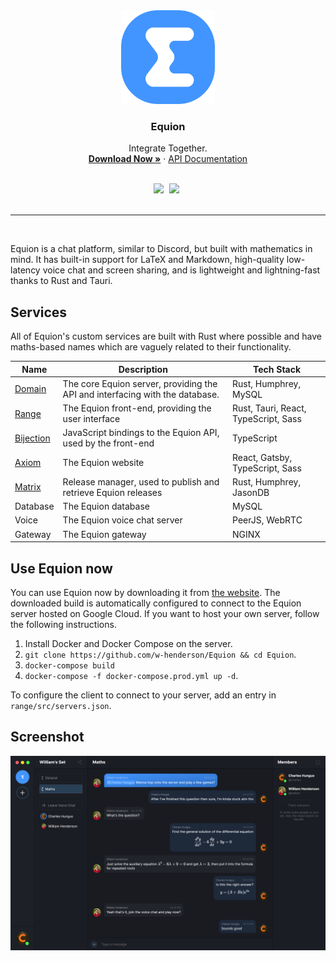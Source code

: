 <div align="center">
  <img src="https://raw.githubusercontent.com/w-henderson/Equion/master/range/src/images/logo.png" width=150>

  <h3 align="center">Equion</h3>

  <p align="center">
    Integrate Together.<br>
    <a href="https://equion.whenderson.dev"><strong>Download Now »</strong></a> ·
    <a href="https://docs.equion.whenderson.dev">API Documentation</a>
  </p><br>

  <img src="https://img.shields.io/badge/language-rust-b07858?style=for-the-badge&logo=rust" style="margin-right:5px">
  <img src="https://img.shields.io/github/actions/workflow/status/w-henderson/Equion/server.yml?branch=master&style=for-the-badge" style="margin-right:5px"><br><br>
</div>

<hr><br>

Equion is a chat platform, similar to Discord, but built with mathematics in mind. It has built-in support for LaTeX and Markdown, high-quality low-latency voice chat and screen sharing, and is lightweight and lightning-fast thanks to Rust and Tauri.

## Services

All of Equion's custom services are built with Rust where possible and have maths-based names which are vaguely related to their functionality.

| Name | Description | Tech Stack |
| --- | --- | --- |
| [Domain](https://github.com/w-henderson/Equion/tree/master/domain) | The core Equion server, providing the API and interfacing with the database. | Rust, Humphrey, MySQL |
| [Range](https://github.com/w-henderson/Equion/tree/master/range) | The Equion front-end, providing the user interface | Rust, Tauri, React, TypeScript, Sass |
| [Bijection](https://github.com/w-henderson/Equion/tree/master/bijection) | JavaScript bindings to the Equion API, used by the front-end | TypeScript |
| [Axiom](https://github.com/w-henderson/Equion/tree/master/axiom) | The Equion website | React, Gatsby, TypeScript, Sass |
| [Matrix](https://github.com/w-henderson/Equion/tree/master/matrix) | Release manager, used to publish and retrieve Equion releases | Rust, Humphrey, JasonDB |
| Database | The Equion database | MySQL |
| Voice | The Equion voice chat server | PeerJS, WebRTC |
| Gateway | The Equion gateway | NGINX |

## Use Equion now

You can use Equion now by downloading it from [the website](https://equion.whenderson.dev). The downloaded build is automatically configured to connect to the Equion server hosted on Google Cloud. If you want to host your own server, follow the following instructions.

1. Install Docker and Docker Compose on the server.
2. `git clone https://github.com/w-henderson/Equion && cd Equion`.
3. `docker-compose build`
4. `docker-compose -f docker-compose.prod.yml up -d`.

To configure the client to connect to your server, add an entry in `range/src/servers.json`.

## Screenshot

![Equion screenshot](axiom/src/images/screenshot.png)
